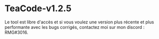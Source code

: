 # TeaCode-v1.2.5
Le tool est libre d'accès et si vous voulez une version plus récente et plus performante avec les bugs corrigés, contactez moi sur mon discord : RMG#3016.

